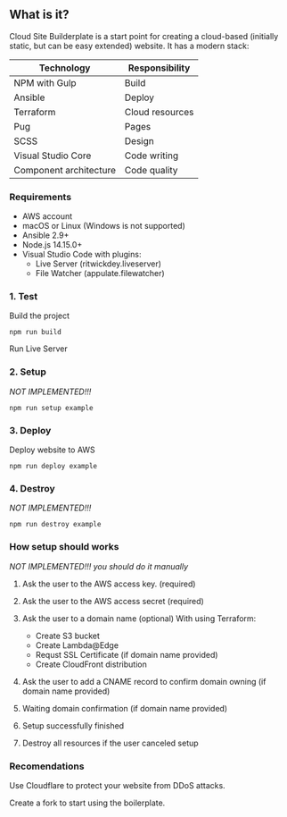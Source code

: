 ## What is it?

Cloud Site Builderplate is a start point for creating a cloud-based (initially static, but can be easy extended) website. It has a modern stack:

| Technology             | Responsibility  |
|------------------------|-----------------|
| NPM with Gulp          | Build           |
| Ansible                | Deploy          |
| Terraform              | Cloud resources |
| Pug                    | Pages           |
| SCSS                   | Design          |
| Visual Studio Core     | Code writing    |
| Component architecture | Code quality    |

### Requirements

* AWS account
* macOS or Linux (Windows is not supported)
* Ansible 2.9+
* Node.js 14.15.0+
* Visual Studio Code with plugins:
    * Live Server (ritwickdey.liveserver)
    * File Watcher (appulate.filewatcher)

### 1. Test

Build the project

    npm run build

Run Live Server


### 2. Setup

_NOT IMPLEMENTED!!!_

    npm run setup example

### 3. Deploy

Deploy website to AWS

    npm run deploy example

### 4. Destroy
_NOT IMPLEMENTED!!!_

    npm run destroy example

### How setup should works

_NOT IMPLEMENTED!!! you should do it manually_

1. Ask the user to the AWS access key. (required)

2. Ask the user to the AWS access secret (required)

3. Ask the user to a domain name (optional)
    With using Terraform:
    * Create S3 bucket
    * Create Lambda@Edge
    * Requst SSL Certificate (if domain name provided)
    * Create CloudFront distribution

4. Ask the user to add a CNAME record to confirm domain owning (if domain name provided)

5. Waiting domain confirmation (if domain name provided)

6. Setup successfully finished

7. Destroy all resources if the user canceled setup

### Recomendations

Use Cloudflare to protect your website from DDoS attacks.

Create a fork to start using the boilerplate.